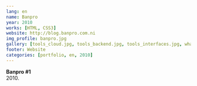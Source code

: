 ```yaml
---
lang: en
name: Banpro
year: 2010
works: [HTML, CSS3]
website: http://blog.banpro.com.ni
img_profile: banpro.jpg
gallery: [tools_cloud.jpg, tools_backend.jpg, tools_interfaces.jpg, what_we_do.jpg]
footer: Website
categories: [portfolio, en, 2010]
---
```

<b>Banpro #1</b><br />2010.
